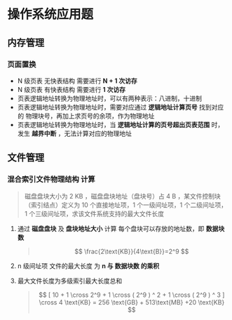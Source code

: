# 操作系统应用题

## 内存管理

### 页面置换

- N 级页表 无快表结构 需要进行 **N + 1 次访存**
- N 级页表 有快表结构 需要进行 **1 次访存**
- 页表逻辑地址转换为物理地址时，可以有两种表示：八进制，十进制
- 页表逻辑地址转换为物理地址时，需要对应通过 **逻辑地址计算页号** 找到对应的 物理块号，再加上求页号的余项，作为物理地址
- 页表逻辑地址转换为物理地址时，当 **逻辑地址计算的页号超出页表范围** 时，发生 **越界中断** ，无法计算对应的物理地址

## 文件管理

### 混合索引文件物理结构 计算

> 磁盘盘块大小为 2 KB ，磁盘盘块地址（盘块号）占 4 B ，某文件控制块（索引结点）定义为 10 个直接地址项，1 个一级间址项，1 个二级间址项，1 个三级间址项，求该文件系统支持的最大文件长度

1. 通过 **磁盘盘块** 及 **盘块地址大小** 计算 每个盘块可以存放的地址数，即 **数据块数**

   > $$
   > \frac{2\text{KB}}{4\text{B}}=2^9
   > $$

2. n 级间址项 文件的最大长度 为 **n 与 数据块数 的乘积**

3. 最大文件长度为多级索引最大长度总和
	> $$
	> [ 10 + 1 \cross 2^9 + 1 \cross ( 2^9 ) ^ 2 + 1 \cross ( 2^9 ) ^ 3 ] \cross 4 \text{KB} = 256 \text{GB} + 513\text{MB} +20 \text{KB}
	> $$

